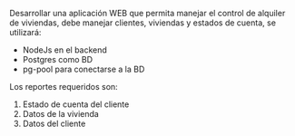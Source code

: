 Desarrollar una aplicación WEB que permita manejar el control de alquiler de viviendas, debe manejar clientes, viviendas y estados de cuenta, se utilizará:
- NodeJs en el backend
- Postgres como BD
- pg-pool para conectarse a la BD

Los reportes requeridos son:

1. Estado de cuenta del cliente
2. Datos de la vivienda
3. Datos del cliente
